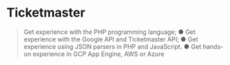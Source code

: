 # Ticketmaster

> Get experience with the PHP programming language;
● Get experience with the Google API and Ticketmaster API;
● Get experience using JSON parsers in PHP and JavaScript.
● Get hands-on experience in GCP App Engine, AWS or Azure
